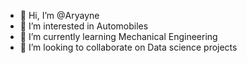 - 👋 Hi, I’m @Aryayne
- 👀 I’m interested in Automobiles
- 🌱 I’m currently learning Mechanical Engineering
- 💞️ I’m looking to collaborate on Data science projects

<!---
Aryayne/Aryayne is a ✨ special ✨ repository because its `README.md` (this file) appears on your GitHub profile.
You can click the Preview link to take a look at your changes.
--->
